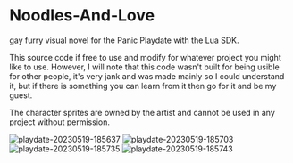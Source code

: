 # Noodles-And-Love
 gay furry visual novel for the Panic Playdate with the Lua SDK.

This source code if free to use and modify for whatever project you might like to use. However, I will note that this code wasn't built for being usible for other people, it's very jank and was made mainly so I could understand it, but if there is something you can learn from it then go for it and be my guest.

The character sprites are owned by the artist and cannot be used in any project without permission.

![playdate-20230519-185637](https://github.com/Raccoon-Formality/Noodles-And-Love/assets/120414230/0bd26078-7836-4624-a6f4-174b67584b6d)
![playdate-20230519-185703](https://github.com/Raccoon-Formality/Noodles-And-Love/assets/120414230/c881447c-2edf-45f3-a256-42b7373d2f8a)
![playdate-20230519-185735](https://github.com/Raccoon-Formality/Noodles-And-Love/assets/120414230/b0a77d04-73ac-4af9-a387-3649e1e2af98)
![playdate-20230519-185743](https://github.com/Raccoon-Formality/Noodles-And-Love/assets/120414230/0ba82750-6a4b-4554-b5be-b9624038d088)
